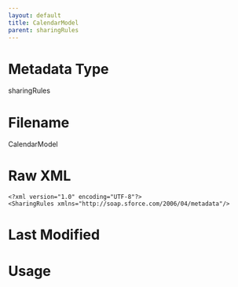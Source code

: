 ```yaml
---
layout: default
title: CalendarModel
parent: sharingRules
---
```

# Metadata Type
sharingRules


# Filename 
CalendarModel


# Raw XML
```
<?xml version="1.0" encoding="UTF-8"?>
<SharingRules xmlns="http://soap.sforce.com/2006/04/metadata"/>
```


# Last Modified


# Usage
